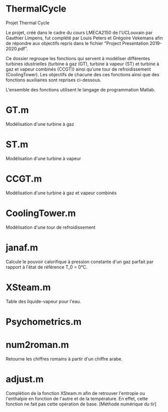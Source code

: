 # ThermalCycle
Projet Thermal Cycle

Le projet, créé dans le cadre du cours LMECA2150 de l'UCLouvain par Gauthier Limpens, fut complété par Louis Peters et Grégoire Vekemans afin de répondre aux objectifs repris dans le fichier "Project Presentation 2019-2020.pdf".

Ce dossier regroupe les fonctions qui servent à modéliser différentes turbines idustrielles (turbine à gaz (GT), turbine à vapeur (ST) et turbine à gaz et vapeur combinés (CCGT)) ainsi qu'une tour de refroidissement (CoolingTower). Les objectifs de chacune des ces fonctions ainsi que des fonctions auxiliaires sont reprises ci-dessous.

L'ensemble des fonctions utilisent le langage de programmation Matlab.

# GT.m
Modélisation d'une turbine à gaz

# ST.m
Modélisation d'une turbine à vapeur

# CCGT.m
Modélisation d'une turbine à gaz et vapeur combinés

# CoolingTower.m
Modélisation d'une tour de refroidissement

# janaf.m
Calcule le pouvoir calorifique à pression constante d'un gaz parfait par rapport à l'état de référence T_0 = 0°C.

# XSteam.m
Table des liquide-vapeur pour l'eau.

# Psychometrics.m


# num2roman.m
Retourne les chiffres romains à partir d'un chiffre arabe.

# adjust.m
Complétion de la fonction XSteam.m afin de retrouver l'entropie ou l'enthalpie en fonction de l'autre et de la température. En effet, cette fonction ne fait pas cette opération de base. [Méthode numérique du tir]
